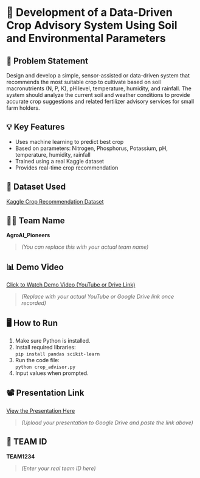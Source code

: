 # 🌾 Development of a Data-Driven Crop Advisory System Using Soil and Environmental Parameters

## 🧠 Problem Statement
Design and develop a simple, sensor-assisted or data-driven system that recommends the most suitable crop to cultivate based on soil macronutrients (N, P, K), pH level, temperature, humidity, and rainfall. The system should analyze the current soil and weather conditions to provide accurate crop suggestions and related fertilizer advisory services for small farm holders.

## 💡 Key Features
- Uses machine learning to predict best crop
- Based on parameters: Nitrogen, Phosphorus, Potassium, pH, temperature, humidity, rainfall
- Trained using a real Kaggle dataset
- Provides real-time crop recommendation

## 🔬 Dataset Used
[Kaggle Crop Recommendation Dataset](https://www.kaggle.com/datasets/atharvaingle/crop-recommendation-dataset)

## 🧑‍💻 Team Name
**AgroAI_Pioneers**

> *(You can replace this with your actual team name)*

## 📊 Demo Video
[Click to Watch Demo Video (YouTube or Drive Link)](https://your-video-link-here.com)

> *(Replace with your actual YouTube or Google Drive link once recorded)*

## 🖥️ How to Run
1. Make sure Python is installed.
2. Install required libraries:  
   `pip install pandas scikit-learn`
3. Run the code file:  
   `python crop_advisor.py`
4. Input values when prompted.

## 📽️ Presentation Link
[View the Presentation Here](https://your-presentation-link.com)

> *(Upload your presentation to Google Drive and paste the link above)*

## 🔑 TEAM ID
**TEAM1234**  
> *(Enter your real team ID here)*
